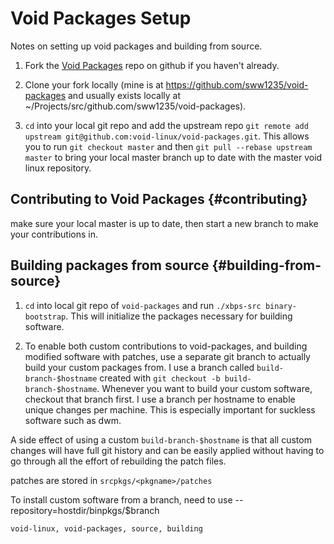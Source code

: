 # Void Packages Setup

Notes on setting up void packages and building from source.

1.	Fork the [Void Packages](https://github.com/void-linux/void-packages)
	repo on github if you haven't already.

2.	Clone your fork locally (mine is at
	<https://github.com/sww1235/void-packages> and usually exists locally at
	~/Projects/src/github.com/sww1235/void-packages).

3.	`cd` into your local git repo and add the upstream repo `git remote add
	upstream git@github.com:void-linux/void-packages.git`. This allows you to
	run `git checkout master` and then `git pull --rebase upstream master` to
	bring your local master branch up to date with the master void linux
	repository.

## Contributing to Void Packages {#contributing}

make sure your local master is up to date, then start a new branch to make your
contributions in.

## Building packages from source {#building-from-source}

1.	`cd` into local git repo of `void-packages` and run `./xbps-src
	binary-bootstrap`. This will initialize the packages necessary for building
	software.

2. 	To enable both custom contributions to void-packages, and building modified
	software with patches, use a separate git branch to actually build your
	custom packages from. I use a branch called `build-branch-$hostname`
	created with `git checkout -b build-branch-$hostname`. Whenever you want to
	build your custom software, checkout that branch first. I use a branch per
	hostname to enable unique changes per machine. This is especially important
	for suckless software such as dwm.

A side effect of using a custom `build-branch-$hostname` is that all custom
changes will have full git history and can be easily applied without having to
go through all the effort of rebuilding the patch files.

patches are stored in `srcpkgs/<pkgname>/patches`

To install custom software from a branch, need to use
--repository=hostdir/binpkgs/$branch

```tags
void-linux, void-packages, source, building
```

